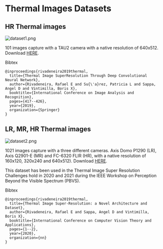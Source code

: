 # Thermal Images Datasets


## HR Thermal images

![dataset1.png](dataset1.png)

101 images capture with a TAU2 camera with a native resolution of 640x512. Download [HERE](/datasets/dataset1.rar).

Bibtex
```
@inproceedings{rivadeneira2019thermal,
  title={Thermal Image SuperResolution Through Deep Convolutional Neural Network},
  author={Rivadeneira, Rafael E and Su{\'a}rez, Patricia L and Sappa, Angel D and Vintimilla, Boris X},
  booktitle={International Conference on Image Analysis and Recognition},
  pages={417--426},
  year={2019},
  organization={Springer}
} 
```


## LR, MR, HR Thermal images

![dataset2.png](dataset2.png)

1021 images capture with a three different cameras. Axis Domo P1290 (LR), Axis Q2901-E (MR) and FC-6320 FLIR (HR), with a native resolution of 160x120, 320x240 and 640x512). Download [HERE](/datasets/dataset2.rar).

This dataset has been used in the Thermal Image Super Resolution Challenges hold in 2020 and 2021 during the IEEE Workshop on Perception Beyond the Visible Spectrum (PBVS).

Bibtex
```
@inproceedings{rivadeneira2019thermal,
  title={Thermal Image Super-Resolution: a Novel Architecture and Dataset},
  author={Rivadeneira, Rafael E and Sappa, Angel D and Vintimilla, Boris X},
  booktitle={International Conference on Computer Vision Theory and Applications},
  pages={1--2},
  year={2020},
  organization={nn}
} 
```
